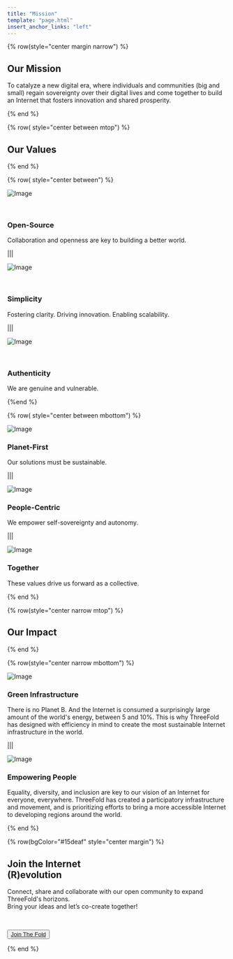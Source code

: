 ```yaml
---
title: "Mission"
template: "page.html"
insert_anchor_links: "left"
---
```


<!-- section 1 (header) -->


{% row(style="center margin narrow") %}

## Our **Mission**

To catalyze a new digital era, where individuals and communities (big and small) regain sovereignty over their digital lives and come together to build an Internet that fosters innovation and shared prosperity.

{% end %}

{% row( style="center between mtop") %}

<!-- bgColor="#ececec" -->

## **Our Values**

{% end %}

{% row( style="center between") %}

![Image](open_.png#icon)

<br>

### **Open-Source**
Collaboration and openness are key to building a better world.

|||

![Image](simplicity_.png#icon)

<br>

### **Simplicity**
Fostering clarity. Driving innovation. Enabling scalability.

|||

![Image](authenticity_.png#icon)

<br>

### **Authenticity**
We are genuine and vulnerable.

{%end %}

{% row( style="center between mbottom") %}

![Image](planet_.png#icon)

### **Planet-First**
Our solutions must be sustainable.

|||

![Image](people_.png#icon)

### **People-Centric**
We empower self-sovereignty and autonomy.

|||

![Image](together_.png#icon)

### **Together**
These values drive us forward as a collective.

{% end %}

{% row(style="center narrow mtop") %}

## **Our Impact**

{% end %}

{% row(style="center narrow mbottom") %}

![Image](green_.png#medium)

### **Green Infrastructure**

There is no Planet B. And the Internet is consumed a surprisingly large amount of the world's energy, between 5 and 10%. This is why ThreeFold has designed with efficiency in mind to create the most sustainable Internet infrastructure in the world. 

|||

![Image](empowering_.png#medium)

### **Empowering People**

Equality, diversity, and inclusion are key to our vision of an Internet for everyone, everywhere. ThreeFold has created a participatory infrastructure and movement, and is prioritizing efforts to bring a more accessible Internet to developing regions around the world.

{% end %}

<!-- section 7 (REVOLUTION) -->

{% row(bgColor="#15deaf" style="center margin") %}

## Join the Internet <br> **(R)evolution**

Connect, share and collaborate with our open community to expand ThreeFold's horizons.<br> Bring your ideas and let’s co-create together!

<br>

<button>[Join The Fold](/community)</button>

{% end %}
